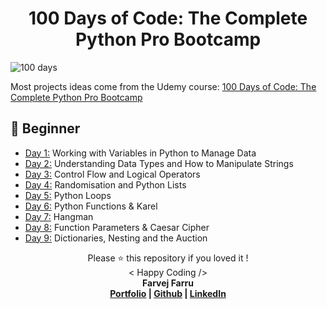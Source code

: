 <h1 align="center">100 Days of Code: The Complete Python Pro Bootcamp </h1>

![100 days](https://github.com/user-attachments/assets/6faa1810-4c0d-49ec-a14e-33c9126c0fc5)


Most projects ideas come from the Udemy course: [100 Days of Code: The Complete Python Pro Bootcamp](https://www.udemy.com/course/100-days-of-code/)


## 🔰 Beginner 
- [Day 1:](https://github.com/farvejfaru/100-Days-of-Python-Code/tree/main/Day%201) Working with Variables in Python to Manage Data
- [Day 2:](https://github.com/farvejfaru/100-Days-of-Python-Code/tree/main/Day%202) Understanding Data Types and How to Manipulate Strings
- [Day 3:](https://github.com/farvejfaru/100-Days-of-Python-Code/tree/main/Day%203) Control Flow and Logical Operators
- [Day 4:](https://github.com/farvejfaru/100-Days-of-Python-Code/tree/main/Day%204) Randomisation and Python Lists
- [Day 5:](https://github.com/farvejfaru/100-Days-of-Python-Code/tree/main/Day%205) Python Loops
- [Day 6:](https://github.com/farvejfaru/100-Days-of-Python-Code/tree/main/Day%206) Python Functions & Karel
- [Day 7:](https://github.com/farvejfaru/100-Days-of-Python-Code/tree/main/Day%207) Hangman
- [Day 8:](https://github.com/farvejfaru/100-Days-of-Python-Code/tree/main/Day%208) Function Parameters & Caesar Cipher
- [Day 9:](https://github.com/farvejfaru/100-Days-of-Python-Code/tree/main/Day%209) Dictionaries, Nesting and the Auction



<p align="center">
Please ⭐ this repository if you loved it !
<br>
< Happy Coding />
<br>
<b>Farvej Farru<b>
<br>
<a href="https://farvejfaru.github.io/Personal-Portfolio/">Portfolio</a> | <a href="https://github.com/farvejfaru">Github</a> | <a href="https://www.linkedin.com/in/farvej-faru-69876a211/">LinkedIn</a>
</p>
